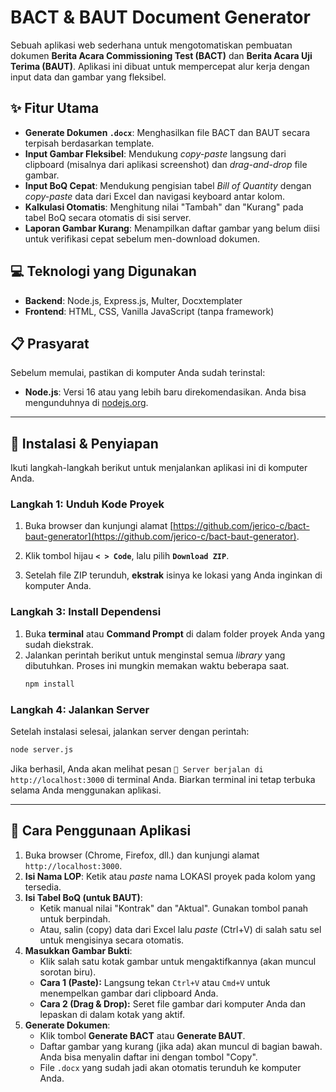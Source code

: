 # BACT & BAUT Document Generator

Sebuah aplikasi web sederhana untuk mengotomatiskan pembuatan dokumen **Berita Acara Commissioning Test (BACT)** dan **Berita Acara Uji Terima (BAUT)**. Aplikasi ini dibuat untuk mempercepat alur kerja dengan input data dan gambar yang fleksibel.

## ✨ Fitur Utama

  - **Generate Dokumen `.docx`**: Menghasilkan file BACT dan BAUT secara terpisah berdasarkan template.
  - **Input Gambar Fleksibel**: Mendukung *copy-paste* langsung dari clipboard (misalnya dari aplikasi screenshot) dan *drag-and-drop* file gambar.
  - **Input BoQ Cepat**: Mendukung pengisian tabel *Bill of Quantity* dengan *copy-paste* data dari Excel dan navigasi keyboard antar kolom.
  - **Kalkulasi Otomatis**: Menghitung nilai "Tambah" dan "Kurang" pada tabel BoQ secara otomatis di sisi server.
  - **Laporan Gambar Kurang**: Menampilkan daftar gambar yang belum diisi untuk verifikasi cepat sebelum men-download dokumen.

## 💻 Teknologi yang Digunakan

  * **Backend**: Node.js, Express.js, Multer, Docxtemplater
  * **Frontend**: HTML, CSS, Vanilla JavaScript (tanpa framework)

## 📋 Prasyarat

Sebelum memulai, pastikan di komputer Anda sudah terinstal:

  - **Node.js**: Versi 16 atau yang lebih baru direkomendasikan. Anda bisa mengunduhnya di [nodejs.org](https://nodejs.org/).

-----

## 🚀 Instalasi & Penyiapan

Ikuti langkah-langkah berikut untuk menjalankan aplikasi ini di komputer Anda.

### Langkah 1: Unduh Kode Proyek

1.  Buka browser dan kunjungi alamat [https://github.com/jerico-c/bact-baut-generator](https://github.com/jerico-c/bact-baut-generator).

2.  Klik tombol hijau **`< > Code`**, lalu pilih **`Download ZIP`**.

3.  Setelah file ZIP terunduh, **ekstrak** isinya ke lokasi yang Anda inginkan di komputer Anda.

### Langkah 3: Install Dependensi

1.  Buka **terminal** atau **Command Prompt** di dalam folder proyek Anda yang sudah diekstrak.
2.  Jalankan perintah berikut untuk menginstal semua *library* yang dibutuhkan. Proses ini mungkin memakan waktu beberapa saat.
    ```bash
    npm install
    ```

### Langkah 4: Jalankan Server

Setelah instalasi selesai, jalankan server dengan perintah:

```bash
node server.js
```

Jika berhasil, Anda akan melihat pesan `🚀 Server berjalan di http://localhost:3000` di terminal Anda. Biarkan terminal ini tetap terbuka selama Anda menggunakan aplikasi.

-----

## 📝 Cara Penggunaan Aplikasi

1.  Buka browser (Chrome, Firefox, dll.) dan kunjungi alamat `http://localhost:3000`.
2.  **Isi Nama LOP**: Ketik atau *paste* nama LOKASI proyek pada kolom yang tersedia.
3.  **Isi Tabel BoQ (untuk BAUT)**:
      * Ketik manual nilai "Kontrak" dan "Aktual". Gunakan tombol panah untuk berpindah.
      * Atau, salin (copy) data dari Excel lalu *paste* (Ctrl+V) di salah satu sel untuk mengisinya secara otomatis.
4.  **Masukkan Gambar Bukti**:
      * Klik salah satu kotak gambar untuk mengaktifkannya (akan muncul sorotan biru).
      * **Cara 1 (Paste):** Langsung tekan `Ctrl+V` atau `Cmd+V` untuk menempelkan gambar dari clipboard Anda.
      * **Cara 2 (Drag & Drop):** Seret file gambar dari komputer Anda dan lepaskan di dalam kotak yang aktif.
5.  **Generate Dokumen**:
      * Klik tombol **Generate BACT** atau **Generate BAUT**.
      * Daftar gambar yang kurang (jika ada) akan muncul di bagian bawah. Anda bisa menyalin daftar ini dengan tombol "Copy".
      * File `.docx` yang sudah jadi akan otomatis terunduh ke komputer Anda.
